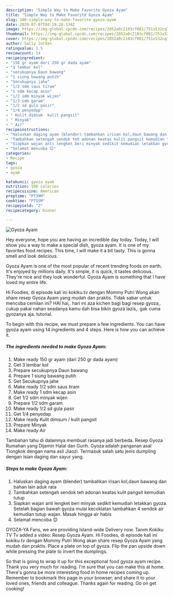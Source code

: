```yaml
---
description: "Simple Way to Make Favorite Gyoza Ayam"
title: "Simple Way to Make Favorite Gyoza Ayam"
slug: 180-simple-way-to-make-favorite-gyoza-ayam
date: 2020-07-07T04:19:28.134Z
image: https://img-global.cpcdn.com/recipes/2052a0c2103cf081/751x532cq70/gyoza-ayam-foto-resep-utama.jpg
thumbnail: https://img-global.cpcdn.com/recipes/2052a0c2103cf081/751x532cq70/gyoza-ayam-foto-resep-utama.jpg
cover: https://img-global.cpcdn.com/recipes/2052a0c2103cf081/751x532cq70/gyoza-ayam-foto-resep-utama.jpg
author: Sally Jordan
ratingvalue: 3.5
reviewcount: 14
recipeingredient:
- "150 gr ayam dari 250 gr dada ayam"
- "3 lembar kol"
- "secukupnya Daun bawang"
- "1 siung bawang putih"
- "Secukupnya jahe"
- "1/2 sdm saus tiram"
- "1 sdm kecap asin"
- "1/2 sdm minyak wijen"
- "1/2 sdm garam"
- "1/2 sd gula pasir"
- "1/4 penyedap"
- " Kulit dimsum  kulit pangsit"
- " Minyak"
- " Air"
recipeinstructions:
- "Haluskan daging ayam (blender) tambahkan irisan kol,daun bawang dan bahan lain aduk rata"
- "Tambahkan setengah sendok teh adonan keatas kulit pangsit kemudian tutup"
- "Siapkan wajan anti lengket beri minyak sedikit kemudian letakkan gyoza. Setelah bagian bawah gyoza mulai kecoklatan tambahkan 4 sendok air kemudian tutup wajan. Masak hingga air habis"
- "Selamat mencoba 😊"
categories:
- Recipe
tags:
- gyoza
- ayam

katakunci: gyoza ayam 
nutrition: 168 calories
recipecuisine: American
preptime: "PT39M"
cooktime: "PT55M"
recipeyield: "2"
recipecategory: Dinner

---
```



![Gyoza Ayam](https://img-global.cpcdn.com/recipes/2052a0c2103cf081/751x532cq70/gyoza-ayam-foto-resep-utama.jpg)

Hey everyone, hope you are having an incredible day today. Today, I will show you a way to make a special dish, gyoza ayam. It is one of my favorites food recipes. This time, I will make it a bit tasty. This is gonna smell and look delicious.

Gyoza Ayam is one of the most popular of recent trending foods on earth. It's enjoyed by millions daily. It's simple, it is quick, it tastes delicious. They're nice and they look wonderful. Gyoza Ayam is something that I have loved my entire life.

Hi Foodies, di episode kali ini kokiku.tv dengan Mommy Putri Wong akan share resep Gyoza Ayam yang mudah dan praktis. Tidak sabar untuk mencoba cemilan ini? HAI hai,. hari ini aza kichen bagi bagi resep gyoza,. cukup pakai nahan seadanya kamu dah bisa bikin gyoza lazis,. gak cuma gyozanya aja. tutorial.


To begin with this recipe, we must prepare a few ingredients. You can have gyoza ayam using 14 ingredients and 4 steps. Here is how you can achieve it.

<!--inarticleads1-->

##### The ingredients needed to make Gyoza Ayam:

1. Make ready 150 gr ayam (dari 250 gr dada ayam)
1. Get 3 lembar kol
1. Prepare secukupnya Daun bawang
1. Prepare 1 siung bawang putih
1. Get Secukupnya jahe
1. Make ready 1/2 sdm saus tiram
1. Make ready 1 sdm kecap asin
1. Get 1/2 sdm minyak wijen
1. Prepare 1/2 sdm garam
1. Make ready 1/2 sd gula pasir
1. Get 1/4 penyedap
1. Make ready  Kulit dimsum / kulit pangsit
1. Prepare  Minyak
1. Make ready  Air


Tambahan tahu di dalamnya membuat rasanya jadi berbeda. Resep Gyoza Rumahan yang Dijamin Halal dan Gurih. Gyoza adalah panganan asal Tiongkok dengan nama asli Jiaozi. Termasuk salah satu jenis dumpling dengan isian daging dan sayur yang. 

<!--inarticleads2-->

##### Steps to make Gyoza Ayam:

1. Haluskan daging ayam (blender) tambahkan irisan kol,daun bawang dan bahan lain aduk rata
1. Tambahkan setengah sendok teh adonan keatas kulit pangsit kemudian tutup
1. Siapkan wajan anti lengket beri minyak sedikit kemudian letakkan gyoza. Setelah bagian bawah gyoza mulai kecoklatan tambahkan 4 sendok air kemudian tutup wajan. Masak hingga air habis
1. Selamat mencoba 😊


GYOZA-YA Fans, we are providing Island-wide Delivery now. Tanım Kokiku TV Tv added a video: Resep Gyoza Ayam. Hi Foodies, di episode kali ini kokiku.tv dengan Mommy Putri Wong akan share resep Gyoza Ayam yang mudah dan praktis. Place a plate on top of gyoza. Flip the pan upside down while pressing the plate to invert the dumplings. 

So that is going to wrap it up for this exceptional food gyoza ayam recipe. Thank you very much for reading. I'm sure that you can make this at home. There's gonna be more interesting food in home recipes coming up. Remember to bookmark this page in your browser, and share it to your loved ones, friends and colleague. Thanks again for reading. Go on get cooking!
